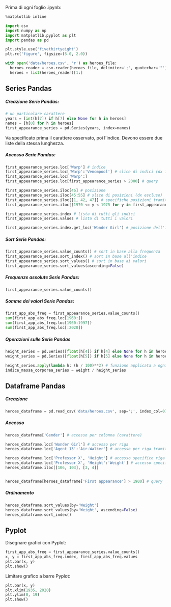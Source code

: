 Prima di ogni foglio .ipynb:

  ```python
  %matplotlib inline

  import csv
  import numpy as np
  import matplotlib.pyplot as plt
  import pandas as pd

  plt.style.use('fivethirtyeight')
  plt.rc('figure', figsize=(5.0, 2.0))

  with open('data/heroes.csv', 'r') as heroes_file:
    heroes_reader = csv.reader(heroes_file, delimiter=';', quotechar='"')
    heroes = list(heroes_reader)[1:]
  ```

## Series Pandas

##### Creazione Serie Pandas:

  ```python
  # un particolare carattere
  years = [int(h[7]) if h[7] else None for h in heroes]
  names = [h[0] for h in heroes]
  first_appearance_series = pd.Series(years, index=names)
  ```

  Va specificato prima il carattere osservato, poi l'indice. Devono essere due liste della stessa lunghezza.

##### Accesso Serie Pandas:

  ```python
  first_appearance_series.loc['Warp'] # indice
  first_appearance_series.loc['Warp':'Venompool'] # slice di indici (dx incluso)
  first_appearance_series.loc['Warp':]
  first_appearance_series.loc[first_appearance_series > 2000] # query

  first_appearance_series.iloc[46] # posizione
  first_appearance_series.iloc[45:55] # slice di posizioni (dx escluso)
  first_appearance_series.iloc[[1, 42, 47]] # specifiche posizioni tramite lista
  first_appearance_series.iloc[[1970 <= y < 1975 for y in first_appearance_series]] # list comprehension sulla serie

  first_appearance_series.index # lista di tutti gli indici
  first_appearance_series.values # lista di tutti i valori

  first_appearance_series.index.get_loc('Wonder Girl') # posizione dell'indice nella serie
  ```

##### Sort Serie Pandas:

  ```python
  first_appearance_series.value_counts() # sort in base alla frequenza
  first_appearance_series.sort_index() # sort in base all'indice
  first_appearance_series.sort_values() # sort in base ai valori
  first_appearance_series.sort_values(ascending=False)

  ```

##### Frequenze assolute Serie Pandas:

  ```python
  first_appearance_series.value_counts()
  ```

##### Somme dei valori Serie Pandas:

  ```python
  first_app_abs_freq = first_appearance_series.value_counts()
  sum(first_app_abs_freq.loc[1960:])
  sum(first_app_abs_freq.loc[1960:1997])
  sum(first_app_abs_freq.loc[:2020])
  ```

##### Operazioni sulle Serie Pandas

  ```python
  height_series = pd.Series([float(h[4]) if h[4] else None for h in heroes], index=names)
  weight_series = pd.Series([float(h[5]) if h[5] else None for h in heroes], index=names)

  height_series.apply(lambda h: (h / 100)**2) # funzione applicata a ogni valore
  indice_massa_corporea_series = weight / height_series
  ```

## Dataframe Pandas

##### Creazione

  ```python
  heroes_dataframe = pd.read_csv('data/heroes.csv', sep=';', index_col=0)
  ```

##### Accesso

  ```python
  heroes_dataframe['Gender'] # accesso per colonna (carattere)

  heroes_dataframe.loc['Wonder Girl'] # accesso per riga
  heroes_dataframe.loc['Agent 13':'Air-Walker'] # accesso per riga tramite slicing

  heroes_dataframe.loc['Professor X', 'Height'] # accesso specifico riga colonna
  heroes_dataframe.loc['Professor X', 'Height':'Weight'] # accesso specifico riga colonna
  heroes_dataframe.iloc[[106, 103], [3, 4]]


  heroes_dataframe[heroes_dataframe['First appearance'] > 1900] # query
  ```

##### Ordinamento

  ```python
  heroes_dataframe.sort_values(by='Weight')
  heroes_dataframe.sort_values(by='Weight', ascending=False)
  heroes_dataframe.sort_index()
  ```





## Pyplot

Disegnare grafici con Pyplot:

  ```python
  first_app_abs_freq = first_appearance_series.value_counts()
  x, y = first_app_abs_freq.index, first_app_abs_freq.values
  plt.bar(x, y)
  plt.show()
  ```

Limitare grafico a barre Pyplot:

  ```python
  plt.bar(x, y)
  plt.xlim(1935, 2020)
  plt.ylim(0, 19)
  plt.show()
  ```
